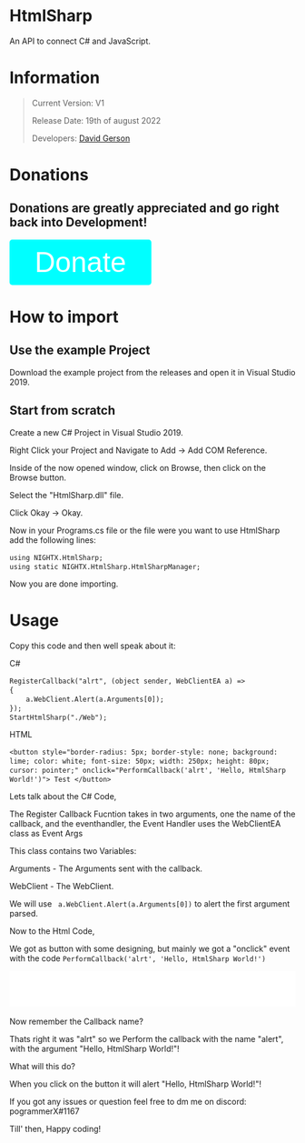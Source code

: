 # HtmlSharp
An API to connect C# and JavaScript.

# Information
> Current Version: V1
> 
> Release Date: 19th of august 2022
> 
> Developers: [David Gerson](https://github.com/pogrammerX)

# Donations
## Donations are greatly appreciated and go right back into Development!
<button style="border-radius: 5px; border-style: none; background: cyan; color: white; font-size: 50px; width: 250px; height: 80px; cursor: pointer;" onclick="window.open('https://www.paypal.com/donate/?hosted_button_id=J73E95G4JUWPG')"> Donate </button>

# How to import
## Use the example Project
Download the example project from the releases and open it in Visual Studio 2019.
## Start from scratch
Create a new C# Project in Visual Studio 2019.

Right Click your Project and Navigate to Add -> Add COM Reference.

Inside of the now opened window, click on Browse, then click on the Browse button.

Select the "HtmlSharp.dll" file.

Click Okay -> Okay.

Now in your Programs.cs file or the file were you want to use HtmlSharp add the following lines:

```
using NIGHTX.HtmlSharp;
using static NIGHTX.HtmlSharp.HtmlSharpManager;
```

Now you are done importing.

# Usage
Copy this code and then well speak about it:

C#
```
RegisterCallback("alrt", (object sender, WebClientEA a) =>
{
    a.WebClient.Alert(a.Arguments[0]);
});
StartHtmlSharp("./Web");
```

HTML
```
<button style="border-radius: 5px; border-style: none; background: lime; color: white; font-size: 50px; width: 250px; height: 80px; cursor: pointer;" onclick="PerformCallback('alrt', 'Hello, HtmlSharp World!')"> Test </button>
```

Lets talk about the C# Code,

The Register Callback Fucntion takes in two arguments, one the name of the callback, and the eventhandler, the Event Handler uses the WebClientEA class as Event Args

This class contains two Variables:

Arguments - The Arguments sent with the callback.

WebClient - The WebClient.

We will use ``` a.WebClient.Alert(a.Arguments[0])``` to alert the first argument parsed.

Now to the Html Code,

We got as button with some designing, but mainly we got a "onclick" event with the code ```PerformCallback('alrt', 'Hello, HtmlSharp World!')```





<img src="./WarnJSASBSC.svg">

Now remember the Callback name?

Thats right it was "alrt" so we Perform the callback with the name "alert", with the argument "Hello, HtmlSharp World!"!

What will this do?

When you click on the button it will alert "Hello, HtmlSharp World!"!

If you got any issues or question feel free to dm me on discord: pogrammerX#1167

Till' then, Happy coding!
